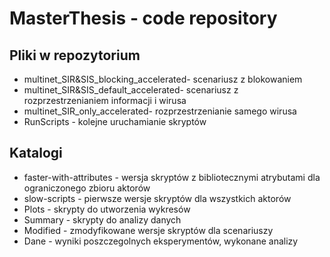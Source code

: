 # MasterThesis - code repository
## Pliki w repozytorium
* multinet_SIR&SIS_blocking_accelerated- scenariusz z blokowaniem
* multinet_SIR&SIS_default_accelerated- scenariusz z rozprzestrzenianiem informacji i wirusa
* multinet_SIR_only_accelerated- rozprzestrzenianie samego wirusa
* RunScripts - kolejne uruchamianie skryptów
## Katalogi
* faster-with-attributes - wersja skryptów z bibliotecznymi atrybutami dla ograniczonego zbioru aktorów
* slow-scripts - pierwsze wersje skryptów dla wszystkich aktorów
* Plots - skrypty do  utworzenia wykresów
* Summary - skrypty do analizy danych
* Modified - zmodyfikowane wersje skryptów dla scenariuszy
* Dane - wyniki poszczegolnych eksperymentów, wykonane analizy
